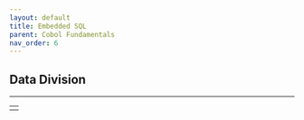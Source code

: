 ```yaml
---
layout: default
title: Embedded SQL
parent: Cobol Fundamentals
nav_order: 6
---
```


## Data Division
<hr class="hr-no-bottom-margin"/>

<table>
<tr>
<td>
<img src="">
</td>
</tr>
</table>
